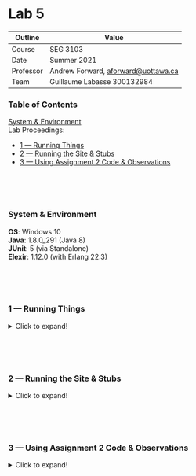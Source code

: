 # Lab 5

| Outline | Value |
| --- | --- |
| Course | SEG 3103 |
| Date | Summer 2021 |
| Professor | Andrew Forward, aforward@uottawa.ca |
| Team | Guillaume Labasse 300132984 |

### Table of Contents  
[System & Environment](#system--environment)  
Lab Proceedings:
* [1 — Running Things](#1--running-things)  
* [2 — Running the Site & Stubs](2--running-the-site--stubs)  
* [3 — Using Assignment 2 Code & Observations](3--using-assignment-2-code--observations)  

<br><br><br>

### System & Environment

**OS**: Windows 10<br>
**Java**: 1.8.0_291 (Java 8)<br>
**JUnit**: 5 (via Standalone)<br>
**Elexir**: 1.12.0 (with Erlang 22.3)

<br><br><br>

### 1 — Running Things

<details>
<summary>Click to expand!</summary>

<br>Let's first compile and run the tests for the provided programs.<br>
For `grades`:

``` bash
$ mix compile
$ mix test
```

![Compile test, grades](assets/grades_run.png)

I had a lot of difficulties figuring out how to do this next part as the slides gave no precise indications; I had to ask for help. For example, one of the libraries necessary to run these tests from the command line, Objenesis, was never mentioned (though it was included).
For `twitter`:

``` bash
$ javac -d dist -cp lib/easymock-4.3.jar;lib/junit-platform-console-standalone-1.7.1.jar src/*.java test/*.java
$ java -jar lib/junit-platform-console-standalone-1.7.1.jar --class-path "lib/easymock-4.3.jar;lib/objenesis-3.2.jar;dist" --scan-class-path
```

![Compile test, twitter](assets/twitter_run.png)

All tests ran successfully. 
</details>

<br><br><br>

### 2 — Running the Site & Stubs

<details>
<summary>Click to expand!</summary>

After doing the setup as described by the slides, I run:

```bash
$ mix phx.server 
```

And I can see the site up on the port specified by `config/dev.exs`:

![Site running](assets/site_run.png)

As expected, clicking the Calculate button causes server-side errors due to undefined functions:

![Site errors](assets/site_error.png)

To fix these errors, I implement method stubs in [`calculator.ex`](https://github.com/Guy-L/seg3103_playground/commit/c26195b25a8fa4a73ccff39f64c10f2f42fc4cda#diff-68c01fac5a076d8f3fe2835cdfd8c3f0299804dca4b6e4b3e0f51c7ef062376b):

![Stubs](assets/code_stubs.png)
![Running with stubs](assets/site_stubs.gif)
</details>

<br><br><br>

### 3 — Using Assignment 2 Code & Observations

<details>
<summary>Click to expand!</summary>

I then [substitute in](https://github.com/Guy-L/seg3103_playground/blob/98647f9a1106d71cc617d25e6cc8445f13530c92/lab05/grades/lib/grades/calculator.ex) my refactored Assignment 2 code:

![Assignment 2 code](assets/code_assignment.png)

After restarting the site, clicking the Calculate button yields a new error:

![Site error w/ assignment 2 code](assets/site_error_final.png)

More specifically, we see an ArithmeticError which occurs on this line:

```
	Enum.sum(list) / Enum.count(list)
```

It's hard to tell from the Elixir error syntax, but it seems the error specifically occurs when attempting to sum the provided list. From the stack trace, we can tell that this list is the Homework grades list, since its average is calculated on line 57. I conclude that there must be a fault with the code responsible for calling the calculator methods with the provided value, which either sends an empty list or an otherwise invalid one. We did not observe these errors when working with stubs as the input values were completely ignored (as warned by Elixir in the gif above).
</details>

<br><br><br>
 
